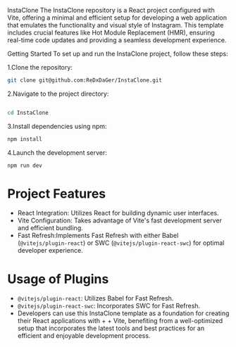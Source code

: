 InstaClone
The InstaClone repository is a React project configured with Vite, offering a minimal and efficient setup for developing a web application that emulates the functionality and visual style of Instagram. This template includes crucial features like Hot Module Replacement (HMR), ensuring real-time code updates and providing a seamless development experience.

Getting Started
To set up and run the InstaClone project, follow these steps:

1.Clone the repository:

```bash
git clone git@github.com:ReDxDaGer/InstaClone.git
```
2.Navigate to the project directory:

```bash

cd InstaClone
```
3.Install dependencies using npm:

```bash
npm install
```
4.Launch the development server:

```bash
npm run dev
```
# Project Features
+ React Integration: Utilizes React for building dynamic user interfaces.
+ Vite Configuration: Takes advantage of Vite's fast development server and efficient bundling.
+ Fast Refresh:Implements Fast Refresh with either Babel (``@vitejs/plugin-react``) or SWC (``@vitejs/plugin-react-swc``) for optimal developer experience.

# Usage of Plugins

+ `@vitejs/plugin-react`: Utilizes Babel for Fast Refresh.
+ `@vitejs/plugin-react-swc`: Incorporates SWC for Fast Refresh.
+ Developers can use this InstaClone template as a foundation for creating their React applications with + + Vite, benefiting from a well-optimized setup that incorporates the latest tools and best practices for 
  an efficient and enjoyable development process.
